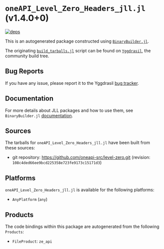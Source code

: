 # `oneAPI_Level_Zero_Headers_jll.jl` (v1.4.0+0)

[![deps](https://juliahub.com/docs/oneAPI_Level_Zero_Headers_jll/deps.svg)](https://juliahub.com/ui/Packages/oneAPI_Level_Zero_Headers_jll/aWvND?page=2)

This is an autogenerated package constructed using [`BinaryBuilder.jl`](https://github.com/JuliaPackaging/BinaryBuilder.jl).

The originating [`build_tarballs.jl`](https://github.com/JuliaPackaging/Yggdrasil/blob/c2f1ef597f3172254b9ef64478b42a95c1c15ab4/O/oneAPI_Level_Zero/oneAPI_Level_Zero_Headers/build_tarballs.jl) script can be found on [`Yggdrasil`](https://github.com/JuliaPackaging/Yggdrasil/), the community build tree.

## Bug Reports

If you have any issue, please report it to the Yggdrasil [bug tracker](https://github.com/JuliaPackaging/Yggdrasil/issues).

## Documentation

For more details about JLL packages and how to use them, see `BinaryBuilder.jl` [documentation](https://docs.binarybuilder.org/stable/jll/).

## Sources

The tarballs for `oneAPI_Level_Zero_Headers_jll.jl` have been built from these sources:

* git repository: https://github.com/oneapi-src/level-zero.git (revision: `108c4ded66ee9bcd225358e723fe9173c15171d3`)

## Platforms

`oneAPI_Level_Zero_Headers_jll.jl` is available for the following platforms:

* `AnyPlatform` (`any`)

## Products

The code bindings within this package are autogenerated from the following `Products`:

* `FileProduct`: `ze_api`
